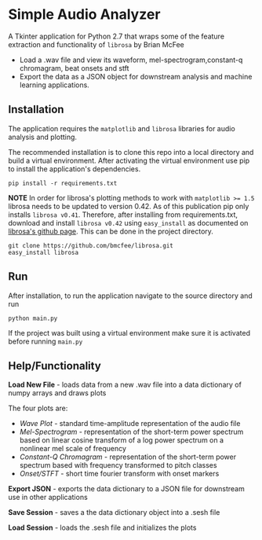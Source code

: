 # Simple Audio Analyzer

A Tkinter application for Python 2.7 that wraps some of the feature extraction and functionality of `librosa` by Brian McFee

- Load a .wav file and view its waveform, mel-spectrogram,constant-q chromagram, beat onsets and stft
- Export the data as a JSON object for downstream analysis and machine learning applications.

## Installation

The application requires the `matplotlib` and `librosa` libraries for audio analysis and plotting.

The recommended installation is to clone this repo into a local directory and build a virtual environment. After activating the virtual environment use pip to install the application's dependencies.
    
    pip install -r requirements.txt
    
**NOTE** In order for librosa's plotting methods to work with `matplotlib >= 1.5` librosa needs to be updated to version 0.42. As of this publication pip only installs `librosa v0.41`. Therefore, after installing from requirements.txt, download and install `librosa v0.42` using `easy_install` as documented on <a href="https://github.com/bmcfee/librosa"> librosa's github page</a>. This can be done in the project directory.

    git clone https://github.com/bmcfee/librosa.git
    easy_install librosa


## Run

After installation, to run the application navigate to the source directory and run

    python main.py
    
If the project was built using a virtual environment make sure it is activated before running `main.py`


## Help/Functionality

**Load New File** - loads data from a new .wav file into a data dictionary of numpy arrays and draws plots <br>
  
  The four plots are:
  
  - *Wave Plot* - standard time-amplitude representation of the audio file
  - *Mel-Spectrogram* - representation of the short-term power spectrum based on linear cosine transform of a log power spectrum on a nonlinear mel scale of frequency
  - *Constant-Q Chromagram* - representation of the short-term power spectrum based with frequency transformed to pitch classes
  - *Onset/STFT* - short time fourier transform with onset markers 
  
**Export JSON** - exports the data dictionary to a JSON file for downstream use in other applications

**Save Session** - saves a the data dictionary object into a .sesh file

**Load Session** - loads the .sesh file and initializes the plots




